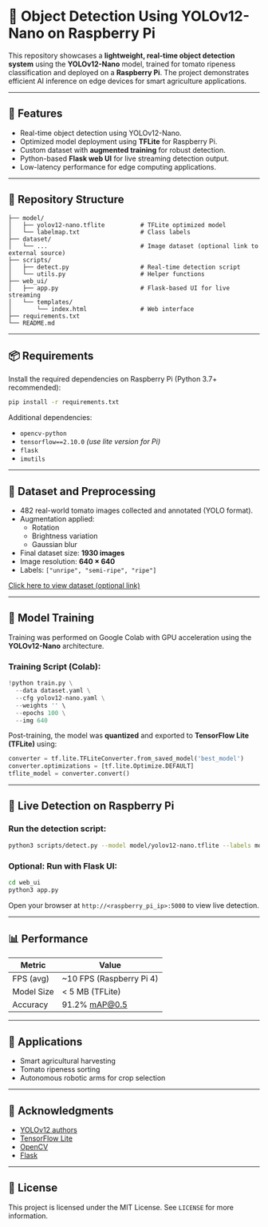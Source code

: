 # 🍅 Object Detection Using YOLOv12-Nano on Raspberry Pi

This repository showcases a **lightweight, real-time object detection system** using the **YOLOv12-Nano** model, trained for tomato ripeness classification and deployed on a **Raspberry Pi**. The project demonstrates efficient AI inference on edge devices for smart agriculture applications.

---

## 🚀 Features

- Real-time object detection using YOLOv12-Nano.
- Optimized model deployment using **TFLite** for Raspberry Pi.
- Custom dataset with **augmented training** for robust detection.
- Python-based **Flask web UI** for live streaming detection output.
- Low-latency performance for edge computing applications.

---

## 📂 Repository Structure

```
├── model/
│   ├── yolov12-nano.tflite          # TFLite optimized model
│   └── labelmap.txt                 # Class labels
├── dataset/
│   └── ...                          # Image dataset (optional link to external source)
├── scripts/
│   ├── detect.py                    # Real-time detection script
│   └── utils.py                     # Helper functions
├── web_ui/
│   ├── app.py                       # Flask-based UI for live streaming
│   └── templates/
│       └── index.html               # Web interface
├── requirements.txt
└── README.md
```

---

## 📦 Requirements

Install the required dependencies on Raspberry Pi (Python 3.7+ recommended):

```bash
pip install -r requirements.txt
```

Additional dependencies:
- `opencv-python`
- `tensorflow==2.10.0` *(use lite version for Pi)*
- `flask`
- `imutils`

---

## 📸 Dataset and Preprocessing

- 482 real-world tomato images collected and annotated (YOLO format).
- Augmentation applied:
  - Rotation
  - Brightness variation
  - Gaussian blur
- Final dataset size: **1930 images**
- Image resolution: **640 × 640**
- Labels: `["unripe", "semi-ripe", "ripe"]`

[Click here to view dataset (optional link)](https://example.com)

---

## 🧠 Model Training

Training was performed on Google Colab with GPU acceleration using the **YOLOv12-Nano** architecture.

### Training Script (Colab):

```python
!python train.py \
  --data dataset.yaml \
  --cfg yolov12-nano.yaml \
  --weights '' \
  --epochs 100 \
  --img 640
```

Post-training, the model was **quantized** and exported to **TensorFlow Lite (TFLite)** using:

```python
converter = tf.lite.TFLiteConverter.from_saved_model('best_model')
converter.optimizations = [tf.lite.Optimize.DEFAULT]
tflite_model = converter.convert()
```

---

## 🧪 Live Detection on Raspberry Pi

### Run the detection script:

```bash
python3 scripts/detect.py --model model/yolov12-nano.tflite --labels model/labelmap.txt --camera 0
```

### Optional: Run with Flask UI:

```bash
cd web_ui
python3 app.py
```

Open your browser at `http://<raspberry_pi_ip>:5000` to view live detection.

---

## 📊 Performance

| Metric       | Value                    |
|--------------|---------------------------|
| FPS (avg)    | ~10 FPS (Raspberry Pi 4)  |
| Model Size   | < 5 MB (TFLite)           |
| Accuracy     | 91.2% mAP@0.5             |

---

## 📌 Applications

- Smart agricultural harvesting
- Tomato ripeness sorting
- Autonomous robotic arms for crop selection

---

## 🙌 Acknowledgments

- [YOLOv12 authors](https://github.com/YOLOv12)
- [TensorFlow Lite](https://www.tensorflow.org/lite/)
- [OpenCV](https://opencv.org/)
- [Flask](https://flask.palletsprojects.com/)

---

## 📃 License

This project is licensed under the MIT License. See `LICENSE` for more information.
